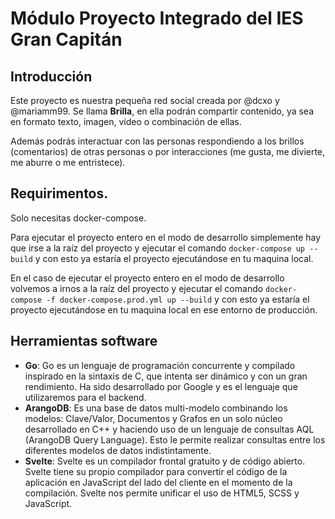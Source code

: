 # Módulo Proyecto Integrado del IES Gran Capitán

## Introducción
Este proyecto es nuestra pequeña red social creada por @dcxo y @mariamm99. Se llama **Brilla**, en ella podrán compartir contenido, ya sea en formato texto, imagen, vídeo o combinación de ellas.

Además podrás interactuar con las personas respondiendo a los brillos (comentarios) de otras personas o por interacciones (me gusta, me divierte, me aburre o me entristece).


## Requirimentos.
Solo necesitas docker-compose. 

Para ejecutar el proyecto entero en el modo de desarrollo simplemente hay que irse a la raíz del proyecto y ejecutar el comando `docker-compose up --build` y con esto ya estaría el proyecto ejecutándose en tu maquina local.

En el caso de ejecutar el proyecto entero en el modo de desarrollo volvemos a irnos a la raíz del proyecto y ejecutar el comando `docker-compose -f docker-compose.prod.yml up --build` y con esto ya estaría el proyecto ejecutándose en tu maquina local en ese entorno de producción.


## Herramientas software
 - **Go**: Go es un lenguaje de programación concurrente y compilado inspirado en la sintaxis de C, que intenta ser dinámico y con un gran rendimiento. Ha sido desarrollado por Google y es el lenguaje que utilizaremos para el backend. 
 - **ArangoDB**: Es una base de datos multi-modelo combinando los modelos: Clave/Valor, Documentos y Grafos en un solo núcleo desarrollado en C++ y haciendo uso de un lenguaje de consultas AQL (ArangoDB Query Language). Esto le permite realizar consultas entre los diferentes modelos de datos indistintamente.
 - **Svelte**: Svelte es un compilador frontal gratuito y de código abierto. Svelte tiene su propio compilador para convertir el código de la aplicación en JavaScript del lado del cliente en el momento de la compilación. Svelte nos permite unificar el uso de HTML5, SCSS y JavaScript.